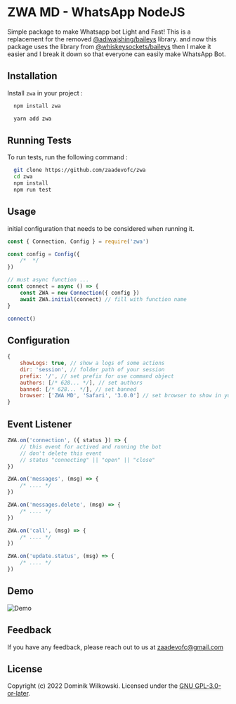 
# ZWA MD - WhatsApp NodeJS

Simple package to make Whatsapp bot Light and Fast! This is a replacement for the removed [@adiwajshing/baileys](https://github.com/adiwajshing/baileys) library. and now this package uses the library from [@whiskeysockets/baileys](https://github.com/WhiskeySockets/Baileys) then I make it easier and I break it down so that everyone can easily make WhatsApp Bot.


## Installation

Install `zwa` in your project :

```bash
  npm install zwa
```
```bash
  yarn add zwa
```
    
## Running Tests

To run tests, run the following command :

```bash
  git clone https://github.com/zaadevofc/zwa
  cd zwa
  npm install
  npm run test
```


## Usage

initial configuration that needs to be considered when running it.
```javascript
const { Connection, Config } = require('zwa')

const config = Config({
    /*  */
})

// must async function ...
const connect = async () => {
    const ZWA = new Connection({ config })
    await ZWA.initial(connect) // fill with function name
}

connect()

```
## Configuration

```javascript
{
    showLogs: true, // show a logs of some actions
    dir: 'session', // folder path of your session
    prefix: '/', // set prefix for use command object
    authors: [/* 628... */], // set authors
    banned: [/* 628... */], // set banned
    browser: ['ZWA MD', 'Safari', '3.0.0'] // set browser to show in your connection
}
```

## Event Listener

```javascript
ZWA.on('connection', ({ status }) => {
    // this event for actived and running the bot
    // don't delete this event
    // status "connecting" || "open" || "close"
})

ZWA.on('messages', (msg) => {
    /* .... */
})

ZWA.on('messages.delete', (msg) => {
    /* .... */
})

ZWA.on('call', (msg) => {
    /* .... */
})

ZWA.on('update.status', (msg) => {
    /* .... */
})
```


## Demo

![Demo](https://github.com/zaadevofc/zaadevofc/blob/5bdca1bb6eb7873b37f8485cd53447d7fc696714/doc-zwa.gif?raw=true)


## Feedback

If you have any feedback, please reach out to us at zaadevofc@gmail.com


## License

Copyright (c) 2022 Dominik Wilkowski.
Licensed under the [GNU GPL-3.0-or-later](https://github.com/zaadevofc/zwa/blob/main/LICENSE).

